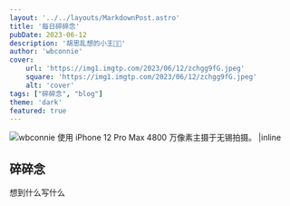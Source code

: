 ```yaml
---
layout: '../../layouts/MarkdownPost.astro'
title: '每日碎碎念'
pubDate: 2023-06-12
description: '胡思乱想的小王😶‍🌫️'
author: 'wbconnie'
cover:
    url: 'https://img1.imgtp.com/2023/06/12/zchgg9fG.jpeg'
    square: 'https://img1.imgtp.com/2023/06/12/zchgg9fG.jpeg'
    alt: 'cover'
tags: ["碎碎念", "blog"]
theme: 'dark'
featured: true
---
```


![wbconnie 使用 iPhone 12 Pro Max 4800 万像素主摄于无锡拍摄。 |inline](https://img1.imgtp.com/2023/06/12/zchgg9fG.jpeg)

## 碎碎念

想到什么写什么

